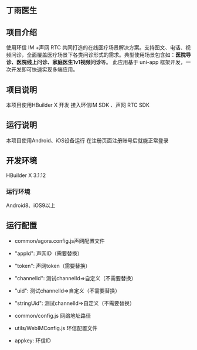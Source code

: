 ## 丁雨医生

## 项目介绍
使用环信 IM  +声网 RTC 共同打造的在线医疗场景解决方案。支持图文、电话、视频问诊，全面覆盖医疗场景下各类问诊形式的需求。典型使用场景包含如：**医院导诊、医院线上问诊、家庭医生1v1视频问诊**等。
此应用基于 uni-app 框架开发，一次开发即可快速实现多端应用。

## 项目说明 
本项目使用HBuilder X 开发
接入环信IM SDK 、声网 RTC SDK

## 运行说明 
本项目使用Android、iOS设备运行
在注册页面注册账号后就能正常登录

## 开发环境 
HBuilder X 3.1.12

### 运行环境 
Android8、iOS9以上

## 运行配置
- common/agora.config.js声网配置文件
- "appId":			声网ID（需要替换）
- "token":			声网token（需要替换）
- "channelId":		测试channelId=>自定义（不需要替换）
- "uid":			测试channelId=>自定义（不需要替换）
- "stringUid":		测试channelId=>自定义（不需要替换）

- common/config.js  网络地址路径

- utils/WebIMConfig.js 环信配置文件
- appkey:			环信ID


